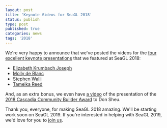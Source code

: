 ```yaml
---
layout: post
title: 'Keynote Videos for SeaGL 2018'
status: publish
type: post
published: true
categories: news
tags: '2018'
---
```


We're very happy to announce that we've posted the videos for the [four excellent keynote presentations](/news/2018/05/28/our_2018_keynoters.html) that we featured at SeaGL 2018:

* [Elizabeth Krumbach Joseph](https://archive.org/details/seagl2018-lyzjoseph-keynote)
* [Molly de Blanc](https://archive.org/details/seagl2018-mollydeblanc-keynote)
* [Stephen Walli](https://archive.org/details/seagl2018-stephenwalli-keynote)
* [Tameika Reed](https://archive.org/details/seagl2018-tameikareed-keynote)

And, as an extra bonus, we even have [a video](https://archive.org/details/seagl2018-cascadia-community-builder-award) of the presentation of the [2018 Cascadia Community Builder Award](/news/2018/11/13/CCBA_Winner.html) to Don Sheu.

Thank you, everyone, for making SeaGL 2018 amazing. We'll be starting work soon on SeaGL 2019. If you're interested in helping with SeaGL 2019, we'd love for you to [join us](/get_involved).
